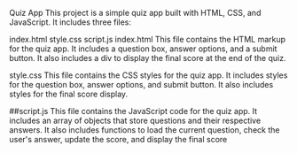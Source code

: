 Quiz App
This project is a simple quiz app built with HTML, CSS, and JavaScript. It includes three files:

index.html
style.css
script.js
index.html
This file contains the HTML markup for the quiz app. It includes a question box, answer options, and a submit button. It also includes a div to display the final score at the end of the quiz.

style.css
This file contains the CSS styles for the quiz app. It includes styles for the question box, answer options, and submit button. It also includes styles for the final score display.

##script.js
This file contains the JavaScript code for the quiz app. It includes an array of objects that store questions and their respective answers. It also includes functions to load the current question, check the user's answer, update the score, and display the final score

